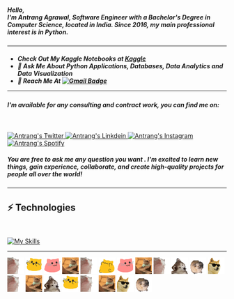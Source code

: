 <h5 align="left" color="white">
Hello,
<br/>
I'm Antrang Agrawal, Software Engineer with a Bachelor's Degree in Computer Science, located in India. Since 2016, my main professional interest is in Python.
<br/>
</h5>

<hr/>
<h5 align="left" color="white">

- Check Out My Kaggle Notebooks at <a href="https://www.kaggle.com/antrangagrawal"> Kaggle </a><br/>
- 💬 Ask Me About **Python Applications**, **Databases**, **Data Analytics** and **Data Visualization** <br/>
- 📧 Reach Me At [![Gmail Badge](https://img.shields.io/badge/-antrang6112-c14438?style=flat&logo=Gmail&logoColor=white&link=mailto:antrang6112@gmail.com)](mailto:antrangagrawal02@gmail.com) <br/>

<hr />

<h5/>

<h5 align="left" color="white">I'm available for any consulting and contract work, you can find me on: </h5>

<br/>

<p align="left">

<a href="https://twitter.com/Antrang20">
  <img alt="Antrang's Twitter" width="50px" src="https://user-images.githubusercontent.com/43545812/144034996-602b144a-16e1-41cc-99e7-c6040b20dcaf.png"/>
</a>
<a href="https://www.linkedin.com/in/antrang-agrawal-688239209">
  <img alt="Antrang's Linkdein" width="50px" src="https://user-images.githubusercontent.com/43545812/144035037-0f415fc7-9f96-4517-a370-ccc6e78a714b.png" />
</a>
<a href="https://www.instagram.com/antrang6112">
  <img alt="Antrang's Instagram" width="50px" src="https://user-images.githubusercontent.com/43545812/144035088-0dfb165f-8fe0-4d13-896c-876c29d2b128.png" />
</a>
<a href="https://open.spotify.com/user/chd46bn0ijtv67zk12r06rxcm?si=ccb363e1dd314dbc">
  <img alt="Antrang's Spotify" width="50px" src="https://user-images.githubusercontent.com/43545812/144035120-1ad5169b-91c7-4078-bef9-6a82c733f373.png" />
</a>

<br/>

<h5 align="left" color="white"> You are free to ask me any question you want . I'm excited to learn new things, gain experience, collaborate, and create high-quality projects for people all over the world! </h5>

<hr/>

## ⚡ Technologies

<br/>

[![My Skills](https://skillicons.dev/icons?i=py,azure,gcp,r,tensorflow,linux,js,html,css,heroku,git,mysql,mongodb,sqlite,gitlab,github,cpp,c,vscode,neovim,flask,figma,matlab)](https://skillicons.dev)


<hr/>

<div>
   <img src="catjam.gif" width="38" height="38"/>
   <img src="meow_attention.png" width="38" height="38"/>
   <img src="meow_party.gif" width="38" height="38"/>
   <img src="typingcat.gif" width="38" height="38"/>
   <img src="catjam.gif" width="38" height="38"/>
   <img src="meow_fat.gif" width="38" height="38"/>
   <img src="meow_party.gif" width="38" height="38"/>
   <img src="typingcat.gif" width="38" height="38"/>
   <img src="catjam.gif" width="38" height="38"/>
   <img src="confused_dog.gif" width="38" height="38"/>
   <img src="friday_dog.gif" width="38" height="38"/>
   <img src="cool-doge.gif" width="38" height="38"/>
   <img src="catjam.gif" width="38" height="38"/>
   <img src="typingcat.gif" width="38" height="38"/>
   <img src="confused_dog.gif" width="38" height="38"/>
   <img src="meow_attention.png" width="38" height="38"/>
   <img src="catjam.gif" width="38" height="38"/>
   <img src="typingcat.gif" width="38" height="38"/>
   <img src="cool-doge.gif" width="38" height="38"/>
   <img src="friday_dog.gif" width="38" height="38"/>
</div>


